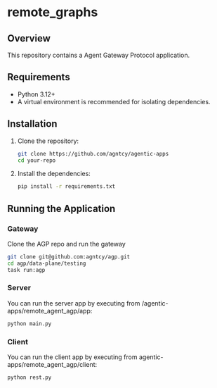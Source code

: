 # remote_graphs

## Overview

This repository contains a Agent Gateway Protocol application.

## Requirements

- Python 3.12+
- A virtual environment is recommended for isolating dependencies.

## Installation

1. Clone the repository:

   ```bash
   git clone https://github.com/agntcy/agentic-apps
   cd your-repo
   ```

2. Install the dependencies:

   ```bash
   pip install -r requirements.txt
   ```

## Running the Application

### Gateway

Clone the AGP repo and run the gateway

   ```bash
   git clone git@github.com:agntcy/agp.git
   cd agp/data-plane/testing
   task run:agp
   ```

### Server

You can run the server app by executing from /agentic-apps/remote_agent_agp/app:

   ```bash
   python main.py
   ```

### Client

You can run the client app by executing from agentic-apps/remote_agent_agp/client:

   ```bash
   python rest.py
   ```
